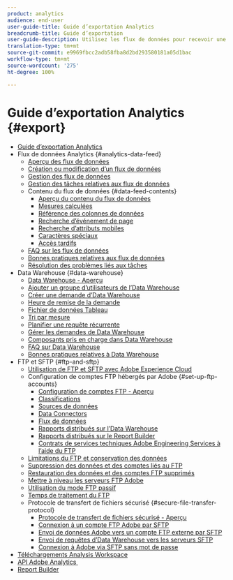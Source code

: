 ```yaml
---
product: analytics
audience: end-user
user-guide-title: Guide d’exportation Analytics
breadcrumb-title: Guide d’exportation
user-guide-description: Utilisez les flux de données pour recevoir une exportation horaire ou quotidienne de données brutes. Utilisez Data Warehouse pour afficher vos données sous forme de feuille de calcul.
translation-type: tm+mt
source-git-commit: e9969fbcc2adb58fba8d2bd293580181a05d1bac
workflow-type: tm+mt
source-wordcount: '275'
ht-degree: 100%

---
```



# Guide d’exportation Analytics {#export}

+ [Guide d’exportation Analytics](home.md)
+ Flux de données Analytics {#analytics-data-feed}
   + [Aperçu des flux de données](analytics-data-feed/data-feed-overview.md)
   + [Création ou modification d’un flux de données](analytics-data-feed/create-feed.md)
   + [Gestion des flux de données](analytics-data-feed/df-manage-feeds.md)
   + [Gestion des tâches relatives aux flux de données](analytics-data-feed/df-manage-jobs.md)
   + Contenu du flux de données {#data-feed-contents}
      + [Aperçu du contenu du flux de données](analytics-data-feed/c-df-contents/datafeeds-contents.md)
      + [Mesures calculées](analytics-data-feed/c-df-contents/datafeeds-calculate.md)
      + [Référence des colonnes de données](analytics-data-feed/c-df-contents/datafeeds-reference.md)
      + [Recherche d’événement de page](analytics-data-feed/c-df-contents/datafeeds-page-event.md)
      + [Recherche d’attributs mobiles](analytics-data-feed/c-df-contents/mobile-attributes-lookup.md)
      + [Caractères spéciaux](analytics-data-feed/c-df-contents/datafeeds-spec-chars.md)
      + [Accès tardifs](analytics-data-feed/c-df-contents/late-arriving-hits.md)
   + [FAQ sur les flux de données](analytics-data-feed/df-faq.md)
   + [Bonnes pratiques relatives aux flux de données](analytics-data-feed/data-feeds-best-practices.md)
   + [Résolution des problèmes liés aux tâches](analytics-data-feed/jobs-troubleshooting.md)
+ Data Warehouse {#data-warehouse}
   + [Data Warehouse - Aperçu](data-warehouse/data-warehouse.md)
   + [Ajouter un groupe d’utilisateurs de l’Data Warehouse](data-warehouse/t-dw-group.md)
   + [Créer une demande d’Data Warehouse](data-warehouse/t-dw-create-request.md)
   + [Heure de remise de la demande](data-warehouse/delivery-time.md)
   + [Fichier de données Tableau](data-warehouse/t-tableau.md)
   + [Tri par mesure](data-warehouse/sorting-by-metric.md)
   + [Planifier une requête récurrente](data-warehouse/dw-schedule-recurring.md)
   + [Gérer les demandes de Data Warehouse](data-warehouse/data-warehouse-requests-manage.md)
   + [Composants pris en charge dans Data Warehouse](data-warehouse/component-support.md)
   + [FAQ sur Data Warehouse](data-warehouse/faq.md)
   + [Bonnes pratiques relatives à Data Warehouse](data-warehouse/data-warehouse-bp.md)
+ FTP et SFTP {#ftp-and-sftp}
   + [Utilisation de FTP et SFTP avec Adobe Experience Cloud](ftp-and-sftp/ftp-overview.md)
   + Configuration de comptes FTP hébergés par Adobe {#set-up-ftp-accounts}
      + [Configuration de comptes FTP - Aperçu](ftp-and-sftp/c-set-up-ftp-accounts/ftp-accounts.md)
      + [Classifications](ftp-and-sftp/c-set-up-ftp-accounts/ftp-saint.md)
      + [Sources de données](ftp-and-sftp/c-set-up-ftp-accounts/ftp-datasources.md)
      + [Data Connectors](ftp-and-sftp/c-set-up-ftp-accounts/ftp-genesis.md)
      + [Flux de données](ftp-and-sftp/c-set-up-ftp-accounts/ftp-datafeeds.md)
      + [Rapports distribués sur l’Data Warehouse](ftp-and-sftp/c-set-up-ftp-accounts/ftp-dw-reports.md)
      + [Rapports distribués sur le Report Builder](ftp-and-sftp/c-set-up-ftp-accounts/ftp-arb-reports.md)
      + [Contrats de services techniques Adobe Engineering Services à l’aide du FTP](ftp-and-sftp/c-set-up-ftp-accounts/ftp-eng-services.md)
   + [Limitations du FTP et conservation des données](ftp-and-sftp/ftp-limits.md)
   + [Suppression des données et des comptes liés au FTP](ftp-and-sftp/ftp-delete.md)
   + [Restauration des données et des comptes FTP supprimés](ftp-and-sftp/ftp-restore.md)
   + [Mettre à niveau les serveurs FTP Adobe](ftp-and-sftp/ftp-upgrade.md)
   + [Utilisation du mode FTP passif](ftp-and-sftp/ftp-passive.md)
   + [Temps de traitement du FTP](ftp-and-sftp/ftp-processing.md)
   + Protocole de transfert de fichiers sécurisé {#secure-file-transfer-protocol}
      + [Protocole de transfert de fichiers sécurisé - Aperçu](ftp-and-sftp/c-sftp/ftp-sftp.md)
      + [Connexion à un compte FTP Adobe par SFTP](ftp-and-sftp/c-sftp/ftp-sftp-connect.md)
      + [Envoi de données Adobe vers un compte FTP externe par SFTP](ftp-and-sftp/c-sftp/ftp-sftp-transfer.md)
      + [Envoi de requêtes d’Data Warehouse vers les serveurs SFTP](ftp-and-sftp/c-sftp/ftp-sftp-dw.md)
      + [Connexion à Adobe via SFTP sans mot de passe](ftp-and-sftp/c-sftp/ftp-sftp-cert-auth.md)
+ [Téléchargements Analysis Workspace](https://docs.adobe.com/content/help/fr-FR/analytics/analyze/analysis-workspace/curate-share/download-send.html)
+ [ API Adobe Analytics ](https://www.adobe.io/apis/experiencecloud/analytics/docs.html)
+ [Report Builder](https://docs.adobe.com/content/help/fr-FR/analytics/analyze/report-builder/home.html)

